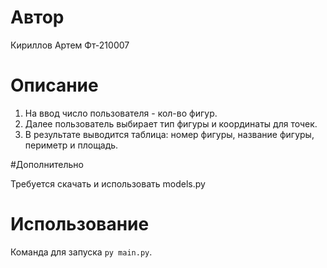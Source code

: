 # Автор

Кириллов Артем Фт-210007

# Описание

1) На ввод число пользователя - кол-во фигур.
2) Далее пользователь выбирает тип фигуры и координаты для точек.
3) В результате выводится таблица: номер фигуры, название фигуры, периметр и площадь.

#Дополнительно

Требуется скачать и использовать models.py

# Использование

Команда для запуска `py main.py`.
